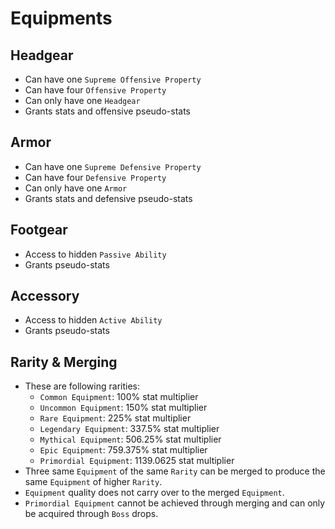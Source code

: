 # Equipments

## Headgear

- Can have one `Supreme Offensive Property`
- Can have four `Offensive Property`
- Can only have one `Headgear`
- Grants stats and offensive pseudo-stats

## Armor

- Can have one `Supreme Defensive Property`
- Can have four `Defensive Property`
- Can only have one `Armor`
- Grants stats and defensive pseudo-stats

## Footgear

- Access to hidden `Passive Ability`
- Grants pseudo-stats

## Accessory

- Access to hidden `Active Ability`
- Grants pseudo-stats

## Rarity & Merging

- These are following rarities:
  - `Common Equipment`: 100% stat multiplier
  - `Uncommon Equipment`: 150% stat multiplier
  - `Rare Equipment`: 225% stat multiplier
  - `Legendary Equipment`: 337.5% stat multiplier
  - `Mythical Equipment`: 506.25% stat multiplier
  - `Epic Equipment`: 759.375% stat multiplier
  - `Primordial Equipment`: 1139.0625 stat multiplier
- Three same `Equipment` of the same `Rarity` can be merged to produce the same `Equipment` of higher `Rarity`.
- `Equipment` quality does not carry over to the merged `Equipment`.
- `Primordial Equipment` cannot be achieved through merging and can only be acquired through `Boss` drops.
